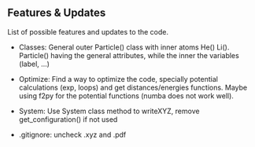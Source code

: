 ## Features & Updates

List of possible features and updates to the code.


- Classes: General outer Particle() class with inner atoms He() Li(). Particle() having the general attributes, while the inner the variables (label, ...)

- Optimize: Find a way to optimize the code, specially potential calculations (exp, loops) and get distances/energies functions. Maybe using f2py for the potential functions (numba does not work well).

- System: Use System class method to writeXYZ, remove get_configuration() if not used

- .gitignore: uncheck .xyz and .pdf